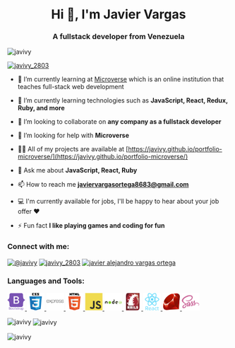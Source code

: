 <h1 align="center">Hi 👋, I'm Javier Vargas</h1>
<h3 align="center">A fullstack developer from Venezuela</h3>

<p align="left"> <img src="https://komarev.com/ghpvc/?username=javivy&label=Profile%20views&color=0e75b6&style=flat" alt="javivy" /> </p>

<p align="left"> <a href="https://twitter.com/javivy_2803" target="blank"><img src="https://img.shields.io/twitter/follow/javivy_2803?logo=twitter&style=for-the-badge" alt="javivy_2803" /></a> </p>

- 🔭 I’m currently learning at [Microverse](@Microverseinc) which is an online institution that teaches full-stack web development

- 🌱 I’m currently learning technologies such as **JavaScript, React, Redux, Ruby, and more**

- 👯 I’m looking to collaborate on **any company as a fullstack developer**

- 🤝 I’m looking for help with **Microverse**

- 👨‍💻 All of my projects are available at [https://javivy.github.io/portfolio-microverse/](https://javivy.github.io/portfolio-microverse/)

- 💬 Ask me about **JavaScript, React, Ruby**

- 📫 How to reach me **javiervargasortega8683@gmail.com**

- 💻 I'm currently available for jobs, I'll be happy to hear about your job offer ❤️

- ⚡ Fun fact **I like playing games and coding for fun**

<h3 align="left">Connect with me:</h3>
<p align="left">
<a href="https://codepen.io/@javivy" target="blank"><img align="center" src="https://raw.githubusercontent.com/rahuldkjain/github-profile-readme-generator/master/src/images/icons/Social/codepen.svg" alt="@javivy" height="30" width="40" /></a>
<a href="https://twitter.com/javivy_2803" target="blank"><img align="center" src="https://raw.githubusercontent.com/rahuldkjain/github-profile-readme-generator/master/src/images/icons/Social/twitter.svg" alt="javivy_2803" height="30" width="40" /></a>
<a href="https://www.linkedin.com/in/javier-alejandro-vargas-ortega/" target="blank"><img align="center" src="https://raw.githubusercontent.com/rahuldkjain/github-profile-readme-generator/master/src/images/icons/Social/linked-in-alt.svg" alt="javier alejandro vargas ortega" height="30" width="40" /></a>
</p>

<h3 align="left">Languages and Tools:</h3>
<p align="left"> <a href="https://getbootstrap.com" target="_blank" rel="noreferrer"> <img src="https://raw.githubusercontent.com/devicons/devicon/master/icons/bootstrap/bootstrap-plain-wordmark.svg" alt="bootstrap" width="40" height="40"/> </a> <a href="https://www.w3schools.com/css/" target="_blank" rel="noreferrer"> <img src="https://raw.githubusercontent.com/devicons/devicon/master/icons/css3/css3-original-wordmark.svg" alt="css3" width="40" height="40"/> </a> <a href="https://expressjs.com" target="_blank" rel="noreferrer"> <img src="https://raw.githubusercontent.com/devicons/devicon/master/icons/express/express-original-wordmark.svg" alt="express" width="40" height="40"/> </a> <a href="https://www.w3.org/html/" target="_blank" rel="noreferrer"> <img src="https://raw.githubusercontent.com/devicons/devicon/master/icons/html5/html5-original-wordmark.svg" alt="html5" width="40" height="40"/> </a> <a href="https://developer.mozilla.org/en-US/docs/Web/JavaScript" target="_blank" rel="noreferrer"> <img src="https://raw.githubusercontent.com/devicons/devicon/master/icons/javascript/javascript-original.svg" alt="javascript" width="40" height="40"/> </a> <a href="https://nodejs.org" target="_blank" rel="noreferrer"> <img src="https://raw.githubusercontent.com/devicons/devicon/master/icons/nodejs/nodejs-original-wordmark.svg" alt="nodejs" width="40" height="40"/> </a> <a href="https://rubyonrails.org" target="_blank" rel="noreferrer"> <img src="https://raw.githubusercontent.com/devicons/devicon/master/icons/rails/rails-original-wordmark.svg" alt="rails" width="40" height="40"/> </a> <a href="https://reactjs.org/" target="_blank" rel="noreferrer"> <img src="https://raw.githubusercontent.com/devicons/devicon/master/icons/react/react-original-wordmark.svg" alt="react" width="40" height="40"/> </a> <a href="https://www.ruby-lang.org/en/" target="_blank" rel="noreferrer"> <img src="https://raw.githubusercontent.com/devicons/devicon/master/icons/ruby/ruby-original.svg" alt="ruby" width="40" height="40"/> </a> <a href="https://sass-lang.com" target="_blank" rel="noreferrer"> <img src="https://raw.githubusercontent.com/devicons/devicon/master/icons/sass/sass-original.svg" alt="sass" width="40" height="40"/> </a> </p>

<p><img align="left" src="https://github-readme-stats.vercel.app/api/top-langs?username=javivy&show_icons=true&locale=en&layout=compact" alt="javivy" /></p>

<p>&nbsp;<img align="center" src="https://github-readme-stats.vercel.app/api?username=javivy&show_icons=true&locale=en" alt="javivy" /></p>

<p><img align="center" src="https://github-readme-streak-stats.herokuapp.com/?user=javivy&" alt="javivy" /></p>
